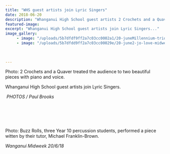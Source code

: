 ```yaml
---
title: "WHS guest artists join Lyric Singers"
date: 2018-06-20
description: "Whanganui High School guest artists 2 Crochets and a Quaver join Lyric Singers..."
featured-image: 
excerpt: "Whanganui High School guest artists join Lyric Singers..."
image_gallery:
     - image: "/uploads/5b7dfdf9ff2a7c03cc0002a1/20-juneMillennium-trio-midweek-.PNG"
     - image: "/uploads/5b7dfdd9ff2a7c03cc00029e/20-june2-jo-love-midweek-20-june.PNG"
    
    
    
---
```


<p>Photo: 2 Crochets and a Quaver treated the audience to two beautiful pieces with piano and voice.</p>
<p>Whanganui High School guest artists join Lyric Singers.</p>
<p><em>&nbsp;PHOTOS / Paul Brooks</em>&nbsp;</p>
<p>&nbsp;</p>
<p>&nbsp;</p>
<p><img src="/uploads/5b7dfc8bff2a7c03cc00029a/20-june-midweek.PNG" alt="" /></p>
<p>Photo: Buzz Rolls, three Year 10 percussion students, performed a piece witten by their tutor, Michael Franklin-Brown.</p>
<p><em>Wanganui Midweek 20/6/18</em></p>


